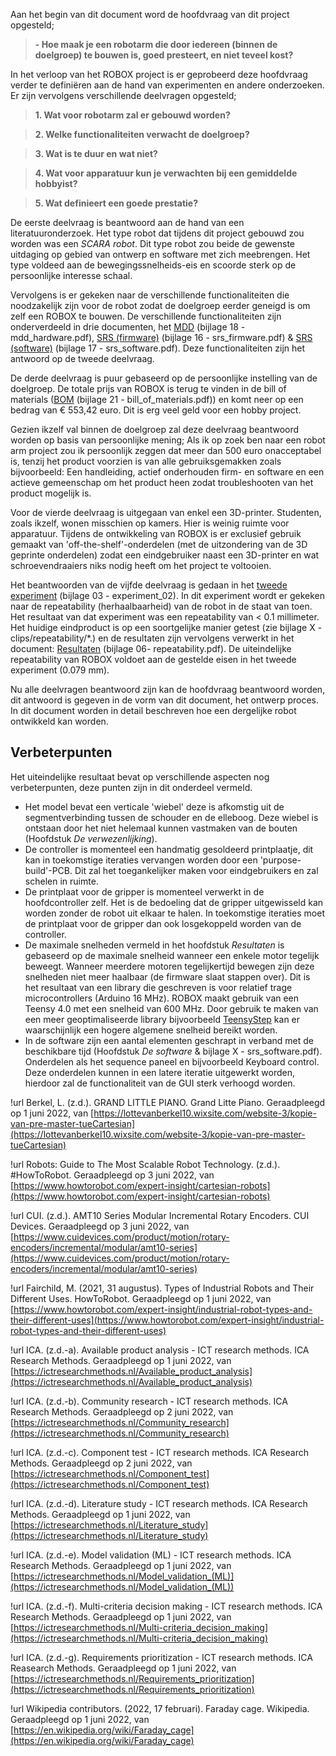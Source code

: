 Aan het begin van dit document word de hoofdvraag van dit project opgesteld;

> **- Hoe maak je een robotarm die door iedereen (binnen de doelgroep) te bouwen is, goed presteert, en niet teveel kost?**

In het verloop van het ROBOX project is er geprobeerd deze hoofdvraag verder te definiëren aan de hand van experimenten en andere onderzoeken. Er zijn vervolgens verschillende deelvragen opgesteld;

> **1. Wat voor robotarm zal er gebouwd worden?**

> **2. Welke functionaliteiten verwacht de doelgroep?**

> **3. Wat is te duur en wat niet?**

> **4. Wat voor apparatuur kun je verwachten bij een gemiddelde hobbyist?**

> **5. Wat definieert een goede prestatie?**

De eerste deelvraag is beantwoord aan de hand van een literatuuronderzoek. Het type robot dat tijdens dit project gebouwd zou worden was een *SCARA robot*. Dit type robot zou beide de gewenste uitdaging op gebied van ontwerp en software met zich meebrengen. Het type voldeed aan de bewegingssnelheids-eis en scoorde sterk op de persoonlijke interesse schaal.

Vervolgens is er gekeken naar de verschillende functionaliteiten die noodzakelijk zijn voor de robot zodat de doelgroep eerder geneigd is om zelf een ROBOX te bouwen. De verschillende functionaliteiten zijn onderverdeeld in drie documenten, het [MDD](https://github.com/LukevLuijn/robox_docs/blob/bf2946f76c06f7e81c7152024e87009c6a20ca56/design/hardware/mdd/chapters/mdd_hardware.md
) (bijlage 18 - mdd_hardware.pdf), [SRS (firmware)](https://github.com/LukevLuijn/robox_docs/blob/bf2946f76c06f7e81c7152024e87009c6a20ca56/design/firmware/srs/chapters/srs_firmware.md
) (bijlage 16 - srs_firmware.pdf) & [SRS (software)](https://github.com/LukevLuijn/robox_docs/blob/bf2946f76c06f7e81c7152024e87009c6a20ca56/design/software/srs/chapters/srs_software.md) (bijlage 17 - srs_software.pdf). Deze functionaliteiten zijn het antwoord op de tweede deelvraag.

De derde deelvraag is puur gebaseerd op de persoonlijke instelling van de doelgroep. De totale prijs van ROBOX is terug te vinden in de bill of materials ([BOM](https://github.com/LukevLuijn/robox_docs/blob/73b2cea2f5308ddbc207318900ecc6375a1ebc31/design/hardware/bom/README.md) (bijlage 21 - bill_of_materials.pdf)) en komt neer op een bedrag van € 553,42 euro. Dit is erg veel geld voor een hobby project.

Gezien ikzelf val binnen de doelgroep zal deze deelvraag beantwoord worden op basis van persoonlijke mening; Als ik op zoek ben naar een robot arm project zou ik persoonlijk zeggen dat meer dan 500 euro onacceptabel is, tenzij het product voorzien is van alle gebruiksgemakken zoals bijvoorbeeld: Een handleiding, actief onderhouden firm- en software en een actieve gemeenschap om het product heen zodat troubleshooten van het product mogelijk is.

Voor de vierde deelvraag is uitgegaan van enkel een 3D-printer. Studenten, zoals ikzelf, wonen misschien op kamers. Hier is weinig ruimte voor apparatuur. Tijdens de ontwikkeling van ROBOX is er exclusief gebruik gemaakt van 'off-the-shelf'-onderdelen (met de uitzondering van de 3D geprinte onderdelen) zodat een eindgebruiker naast een 3D-printer en wat schroevendraaiers niks nodig heeft om het project te voltooien. 

Het beantwoorden van de vijfde deelvraag is gedaan in het [tweede experiment](https://github.com/LukevLuijn/robox_docs/blob/73b2cea2f5308ddbc207318900ecc6375a1ebc31/digital_media_productions/experiment_02/chapters/experiment02.md) (bijlage 03 - experiment_02). In dit experiment wordt er gekeken naar de repeatability (herhaalbaarheid) van de robot in de staat van toen. Het resultaat van dat experiment was een repeatability van < 0.1 millimeter. Het huidige eindproduct is op een soortgelijke manier getest (zie bijlage X - clips/repeatability/*.) en de resultaten zijn vervolgens verwerkt in het document: [Resultaten](https://github.com/LukevLuijn/robox_docs/blob/73b2cea2f5308ddbc207318900ecc6375a1ebc31/digital_media_productions/ontwerpproces/bijlage/06_repeatability.pdf) (bijlage 06- repeatability.pdf). De uiteindelijke repeatability van ROBOX voldoet aan de gestelde eisen in het tweede experiment (0.079 mm).

Nu alle deelvragen beantwoord zijn kan de hoofdvraag beantwoord worden, dit antwoord is gegeven in de vorm van dit document, het ontwerp proces. In dit document worden in detail beschreven hoe een dergelijke robot ontwikkeld kan worden. 

## Verbeterpunten

Het uiteindelijke resultaat bevat op verschillende aspecten nog verbeterpunten, deze punten zijn in dit onderdeel vermeld.

- Het model bevat een verticale 'wiebel' deze is afkomstig uit de segmentverbinding tussen de schouder en de elleboog. Deze wiebel is ontstaan door het niet helemaal kunnen vastmaken van de bouten (Hoofdstuk *De verwezenlijking*).
- De controller is momenteel een handmatig gesoldeerd printplaatje, dit kan in toekomstige iteraties vervangen worden door een 'purpose-build'-PCB. Dit zal het toegankelijker maken voor eindgebruikers en zal schelen in ruimte.
- De printplaat voor de gripper is momenteel verwerkt in de hoofdcontroller zelf. Het is de bedoeling dat de gripper uitgewisseld kan worden zonder de robot uit elkaar te halen. In toekomstige iteraties moet de printplaat voor de gripper dan ook losgekoppeld worden van de controller.
- De maximale snelheden vermeld in het hoofdstuk *Resultaten* is gebaseerd op de maximale snelheid wanneer een enkele motor tegelijk beweegt. Wanneer meerdere motoren tegelijkertijd bewegen zijn deze snelheden niet meer haalbaar (de firmware slaat stappen over). Dit is het resultaat van een library die geschreven is voor relatief trage microcontrollers (Arduino 16 MHz). ROBOX maakt gebruik van een Teensy 4.0 met een snelheid van 600 MHz. Door gebruik te maken van een meer geoptimaliseerde library bijvoorbeeld [TeensyStep](https://github.com/luni64/TeensyStep) kan er waarschijnlijk een hogere algemene snelheid bereikt worden.
- In de software zijn een aantal elementen geschrapt in verband met de beschikbare tijd (Hoofdstuk *De software* & bijlage X - srs_software.pdf). Onderdelen als het sequence paneel en bijvoorbeeld Keyboard control. Deze onderdelen kunnen in een latere iteratie uitgewerkt worden, hierdoor zal de functionaliteit van de GUI sterk verhoogd worden.

!url Berkel, L. (z.d.). GRAND LITTLE PIANO. Grand Litte Piano. Geraadpleegd op 1 juni 2022, van [https://lottevanberkel10.wixsite.com/website-3/kopie-van-pre-master-tueCartesian](https://lottevanberkel10.wixsite.com/website-3/kopie-van-pre-master-tueCartesian)

!url Robots: Guide to The Most Scalable Robot Technology. (z.d.). #HowToRobot. Geraadpleegd op 3 juni 2022, van [https://www.howtorobot.com/expert-insight/cartesian-robots](https://www.howtorobot.com/expert-insight/cartesian-robots)

!url CUI. (z.d.). AMT10 Series Modular Incremental Rotary Encoders. CUI Devices. Geraadpleegd op 3 juni 2022, van [https://www.cuidevices.com/product/motion/rotary-encoders/incremental/modular/amt10-series](https://www.cuidevices.com/product/motion/rotary-encoders/incremental/modular/amt10-series)

!url Fairchild, M. (2021, 31 augustus). Types of Industrial Robots and Their Different Uses. HowToRobot. Geraadpleegd op 1 juni 2022, van [https://www.howtorobot.com/expert-insight/industrial-robot-types-and-their-different-uses](https://www.howtorobot.com/expert-insight/industrial-robot-types-and-their-different-uses)

!url ICA. (z.d.-a). Available product analysis - ICT research methods. ICA Research Methods. Geraadpleegd op 1 juni 2022, van [https://ictresearchmethods.nl/Available_product_analysis](https://ictresearchmethods.nl/Available_product_analysis)

!url ICA. (z.d.-b). Community research - ICT research methods. ICA Research Methods. Geraadpleegd op 2 juni 2022, van [https://ictresearchmethods.nl/Community_research](https://ictresearchmethods.nl/Community_research)

!url ICA. (z.d.-c). Component test - ICT research methods. ICA Research Methods. Geraadpleegd op 2 juni 2022, van [https://ictresearchmethods.nl/Component_test](https://ictresearchmethods.nl/Component_test)

!url ICA. (z.d.-d). Literature study - ICT research methods. ICA Research Methods. Geraadpleegd op 1 juni 2022, van [https://ictresearchmethods.nl/Literature_study](https://ictresearchmethods.nl/Literature_study)

!url ICA. (z.d.-e). Model validation (ML) - ICT research methods. ICA Research Methods. Geraadpleegd op 1 juni 2022, van [https://ictresearchmethods.nl/Model_validation_(ML)](https://ictresearchmethods.nl/Model_validation_(ML))

!url ICA. (z.d.-f). Multi-criteria decision making - ICT research methods. ICA Research Methods. Geraadpleegd op 1 juni 2022, van [https://ictresearchmethods.nl/Multi-criteria_decision_making](https://ictresearchmethods.nl/Multi-criteria_decision_making)

!url ICA. (z.d.-g). Requirements prioritization - ICT research methods. ICA Reasearch Methods. Geraadpleegd op 1 juni 2022, van [https://ictresearchmethods.nl/Requirements_prioritization](https://ictresearchmethods.nl/Requirements_prioritization)

!url Wikipedia contributors. (2022, 17 februari). Faraday cage. Wikipedia. Geraadpleegd op 1 juni 2022, van [https://en.wikipedia.org/wiki/Faraday_cage](https://en.wikipedia.org/wiki/Faraday_cage)
